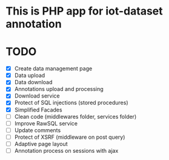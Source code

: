 This is PHP app for iot-dataset annotation
==================

# TODO
- [x] Create data management page
- [x] Data upload
- [x] Data download
- [x] Annotations upload and processing
- [x] Download service
- [x] Protect of SQL injections (stored procedures)
- [x] Simplified Facades
- [ ] Clean code (middlewares folder, services folder)
- [ ] Improve RawSQL service
- [ ] Update comments
- [ ] Protect of XSRF (middleware on post query)
- [ ] Adaptive page layout
- [ ] Annotation process on sessions with ajax
